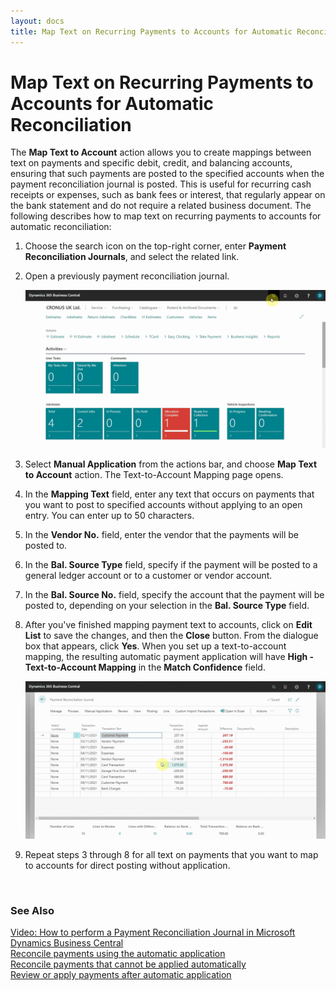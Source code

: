 ```yaml
---
layout: docs
title: Map Text on Recurring Payments to Accounts for Automatic Reconciliation 
---
```


# Map Text on Recurring Payments to Accounts for Automatic Reconciliation 
The **Map Text to Account** action allows you to create mappings between text on payments and specific debit, credit, and balancing accounts, ensuring that such payments are posted to the specified accounts when the payment reconciliation journal is posted. This is useful for recurring cash receipts or expenses, such as bank fees or interest, that regularly appear on the bank statement and do not require a related business document. The following describes how to map text on recurring payments to accounts for automatic reconciliation:
1. Choose the search icon on the top-right corner, enter **Payment Reconciliation Journals**, and select the related link.
2. Open a previously payment reconciliation journal.

   ![](media/garagehive-payment-reconciliation-map-text1.gif)

3. Select **Manual Application** from the actions bar, and choose **Map Text to Account** action. The Text-to-Account Mapping page opens.
4. In the **Mapping Text** field, enter any text that occurs on payments that you want to post to specified accounts without applying to an open entry. You can enter up to 50 characters.
5. In the **Vendor No.** field, enter the vendor that the payments will be posted to.
6. In the **Bal. Source Type** field, specify if the payment will be posted to a general ledger account or to a customer or vendor account.
7. In the **Bal. Source No.** field, specify the account that the payment will be posted to, depending on your selection in the **Bal. Source Type** field.
8. After you've finished mapping payment text to accounts, click on **Edit List** to save the changes, and then the **Close** button. From the dialogue box that appears, click **Yes**. When you set up a text-to-account mapping, the resulting automatic payment application will have **High - Text-to-Account Mapping** in the **Match Confidence** field.

   ![](media/garagehive-payment-reconciliation-map-text2.gif)

9.	Repeat steps 3 through 8 for all text on payments that you want to map to accounts for direct posting without application.

<br>

### **See Also**

[Video: How to perform a Payment Reconciliation Journal in Microsoft Dynamics Business Central](https://www.youtube.com/watch?v=WiAnm_VUQVQ) \
[Reconcile payments using the automatic application](garagehive-reconcile-payments-using-automatic-application.html) \
[Reconcile payments that cannot be applied automatically](garagehive-reconcile-payments-that-cannot-be-applied-automatically.html) \
[Review or apply payments after automatic application](garagehive-review-or-apply-payments-after-automatic-application.html) 